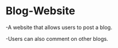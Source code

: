 # Blog-Website

-A website that allows users to post a blog.

-Users can also comment on other blogs.
